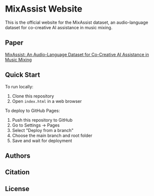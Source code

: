# MixAssist Website

This is the official website for the MixAssist dataset, an audio-language dataset for co-creative AI assistance in music mixing.

## Paper
[MixAssist: An Audio-Language Dataset for Co-Creative AI Assistance in Music Mixing](link-to-paper)

## Quick Start

To run locally:
1. Clone this repository
2. Open `index.html` in a web browser

To deploy to GitHub Pages:
1. Push this repository to GitHub
2. Go to Settings → Pages
3. Select "Deploy from a branch"
4. Choose the main branch and root folder
5. Save and wait for deployment

## Authors

## Citation

## License
